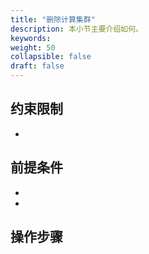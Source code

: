 ```yaml
---
title: "删除计算集群"
description: 本小节主要介绍如何。 
keywords: 
weight: 50
collapsible: false
draft: false
---
```




## 约束限制

- 

## 前提条件

- 
- 

## 操作步骤


